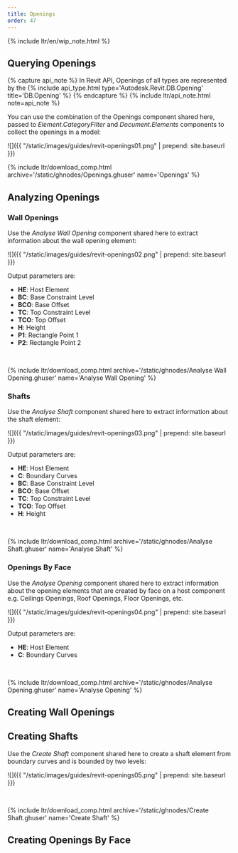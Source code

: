 ```yaml
---
title: Openings
order: 47
---
```


{% include ltr/en/wip_note.html %}

## Querying Openings

{% capture api_note %}
In Revit API, Openings of all types are represented by the {% include api_type.html type='Autodesk.Revit.DB.Opening' title='DB.Opening' %}
{% endcapture %}
{% include ltr/api_note.html note=api_note %}

You can use the combination of the Openings component shared here, passed to *Element.CategoryFilter* and *Document.Elements* components to collect the openings in a model:

![]({{ "/static/images/guides/revit-openings01.png" | prepend: site.baseurl }})

{% include ltr/download_comp.html archive='/static/ghnodes/Openings.ghuser' name='Openings' %}

## Analyzing Openings

### Wall Openings

Use the *Analyse Wall Opening* component shared here to extract information about the wall opening element:

![]({{ "/static/images/guides/revit-openings02.png" | prepend: site.baseurl }})

Output parameters are:
- **HE**: Host Element
- **BC**: Base Constraint Level
- **BCO**: Base Offset
- **TC**: Top Constraint Level
- **TCO**: Top Offset
- **H**: Height
- **P1**: Rectangle Point 1
- **P2**: Rectangle Point 2

&nbsp;

{% include ltr/download_comp.html archive='/static/ghnodes/Analyse Wall Opening.ghuser' name='Analyse Wall Opening' %}

### Shafts

Use the *Analyse Shaft* component shared here to extract information about the shaft element:

![]({{ "/static/images/guides/revit-openings03.png" | prepend: site.baseurl }})

Output parameters are:
- **HE**: Host Element
- **C**: Boundary Curves
- **BC**: Base Constraint Level
- **BCO**: Base Offset
- **TC**: Top Constraint Level
- **TCO**: Top Offset
- **H**: Height

&nbsp;

{% include ltr/download_comp.html archive='/static/ghnodes/Analyse Shaft.ghuser' name='Analyse Shaft' %}

### Openings By Face

Use the *Analyse Opening* component shared here to extract information about the opening elements that are created by face on a host component e.g. Ceilings Openings, Roof Openings, Floor Openings, etc.

![]({{ "/static/images/guides/revit-openings04.png" | prepend: site.baseurl }})

Output parameters are:
- **HE**: Host Element
- **C**: Boundary Curves

&nbsp;

{% include ltr/download_comp.html archive='/static/ghnodes/Analyse Opening.ghuser' name='Analyse Opening' %}

## Creating Wall Openings

## Creating Shafts

Use the *Create Shaft* component shared here to create a shaft element from boundary curves and is bounded by two levels:

![]({{ "/static/images/guides/revit-openings05.png" | prepend: site.baseurl }})

&nbsp;

{% include ltr/download_comp.html archive='/static/ghnodes/Create Shaft.ghuser' name='Create Shaft' %}

## Creating Openings By Face
